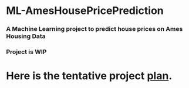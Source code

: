 # ML-AmesHousePricePrediction
### A Machine Learning project to predict house prices on Ames Housing Data
### Project is WIP

# Here is the tentative project [plan]().
